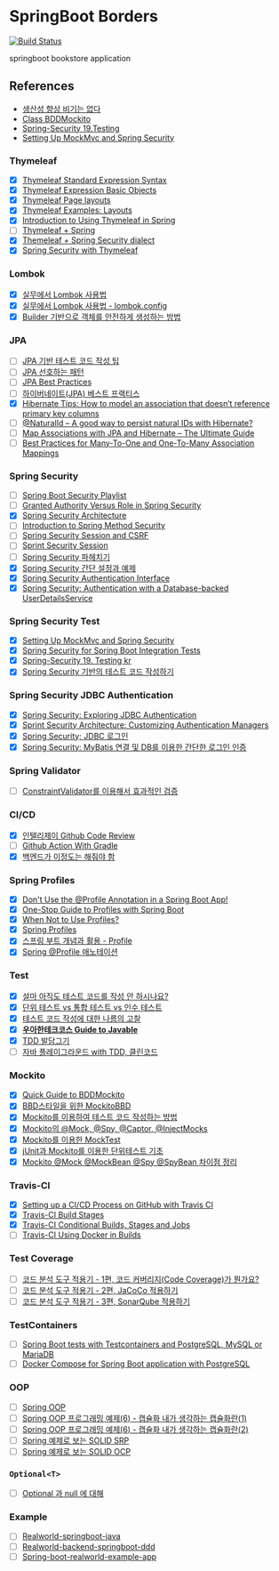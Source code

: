 # SpringBoot Borders
[![Build Status](https://travis-ci.com/safecornerscoffee/spring-boot-borders.svg?branch=master)](https://travis-ci.com/safecornerscoffee/spring-boot-borders)

springboot bookstore application

## References
- [생산성 향상 비기는 없다](https://cheese10yun.github.io/productivity/)
- [Class BDDMockito](https://javadoc.io/static/org.mockito/mockito-core/3.11.2/org/mockito/BDDMockito.html)
- [Spring-Security 19.Testing](https://docs.spring.io/spring-security/site/docs/5.3.2.RELEASE/reference/html5/#test)
- [Setting Up MockMvc and Spring Security](https://docs.spring.io/spring-security/site/docs/4.0.4.RELEASE/reference/html/test-mockmvc.html)

### Thymeleaf
- [x] [Thymeleaf Standard Expression Syntax](https://www.thymeleaf.org/doc/tutorials/3.0/usingthymeleaf.html#standard-expression-syntax)
- [x] [Thymeleaf Expression Basic Objects](https://www.thymeleaf.org/doc/tutorials/3.0/usingthymeleaf.html#appendix-a-expression-basic-objects)
- [x] [Thymeleaf Page layouts](https://www.thymeleaf.org/doc/articles/layouts.html)
- [x] [Thymeleaf Examples: Layouts](https://github.com/thymeleaf/thymeleafexamples-layouts)
- [x] [Introduction to Using Thymeleaf in Spring](https://www.baeldung.com/thymeleaf-in-spring-mvc)
- [ ] [Thymeleaf + Spring](https://www.thymeleaf.org/doc/tutorials/2.1/thymeleafspring.html)
- [x] [Themeleaf + Spring Security dialect](https://minholee93.tistory.com/entry/Spring-Security-Thymeleaf-Integration-Spring-Boot-9)
- [x] [Spring Security with Thymeleaf](https://www.baeldung.com/spring-security-thymeleaf)

### Lombok
- [x] [실무에서 Lombok 사용법](https://cheese10yun.github.io/lombok/)
- [x] [실무에서 Lombok 사용법 - lombok.config](https://cheese10yun.github.io/lombok-config/)
- [x] [Builder 기반으로 객체를 안전하게 생성하는 방법](https://cheese10yun.github.io/spring-builder-pattern/)

### JPA

- [ ] [JPA 기반 테스트 코드 작성 팁](https://cheese10yun.github.io/jpa-test-support/)
- [ ] [JPA 선호하는 패턴](https://cheese10yun.github.io/jpa-preference/)
- [ ] [JPA Best Practices](https://github.com/cheese10yun/spring-jpa-best-practices)
- [ ] [하이버네이트(JPA) 베스트 프랙티스](https://chanwookpark.github.io/jpa/hibernate/%EB%B2%88%EC%97%AD/2016/09/26/hibernate-jpa-best-practices/)
- [x] [Hibernate Tips: How to model an association that doesn’t reference primary key columns](https://thorben-janssen.com/hibernate-tips-model-association-dont-reference-primary-key-columns/)
- [ ] [@NaturalId – A good way to persist natural IDs with Hibernate?](https://thorben-janssen.com/naturalid-good-way-persist-natural-ids-hibernate/)
- [ ] [Map Associations with JPA and Hibernate – The Ultimate Guide](https://thorben-janssen.com/ultimate-guide-association-mappings-jpa-hibernate/)
- [ ] [Best Practices for Many-To-One and One-To-Many Association Mappings](https://thorben-janssen.com/best-practices-many-one-one-many-associations-mappings/)

### Spring Security
- [ ] [Spring Boot Security Playlist](https://www.youtube.com/playlist?list=PLVApX3evDwJ1d0lKKHssPQvzv2Ao3e__Q)
- [ ] [Granted Authority Versus Role in Spring Security](https://www.baeldung.com/spring-security-granted-authority-vs-role)
- [x] [Spring Security Architecture](https://spring.io/guides/topicals/spring-security-architecture#_customizing_authentication_managers)
- [ ] [Introduction to Spring Method Security](https://www.baeldung.com/spring-security-method-security)
- [ ] [Spring Security Session and CSRF](https://changrea.io/spring/spring-security-session-csrf/)
- [ ] [Sprint Security Session](https://taes-k.github.io/2019/06/12/spring-security-1/)
- [ ] [Spring Security 파헤치기](https://sjh836.tistory.com/165)
- [x] [Spring Security 간단 설정과 예제](https://galid1.tistory.com/576)
- [x] [Spring Security Authentication Interface](https://docs.spring.io/spring-security/site/docs/5.0.3.RELEASE/api/org/springframework/security/core/Authentication.html)
- [x] [Spring Security: Authentication with a Database-backed UserDetailsService](https://www.baeldung.com/spring-security-authentication-with-a-database)

### Spring Security Test

- [x] [Setting Up MockMvc and Spring Security](https://docs.spring.io/spring-security/site/docs/4.0.4.RELEASE/reference/html/test-mockmvc.html)
- [x] [Spring Security for Spring Boot Integration Tests](https://www.baeldung.com/spring-security-integration-tests)
- [x] [Spring-Security 19. Testing kr](https://godekdls.github.io/Spring%20Security/testing/)
- [x] [Spring Security 기반의 테스트 코드 작성하기](https://seokr.tistory.com/820)

### Spring Security JDBC Authentication

- [x] [Spring Security: Exploring JDBC Authentication](https://www.baeldung.com/spring-security-jdbc-authentication)
- [x] [Sprint Security Architecture: Customizing Authentication Managers](https://spring.io/guides/topicals/spring-security-architecture#_customizing_authentication_managers)
- [x] [Spring Security; JDBC 로그인](https://gaemi606.tistory.com/entry/Spring-%EC%8A%A4%ED%94%84%EB%A7%81-%EC%8B%9C%ED%81%90%EB%A6%AC%ED%8B%B0Spring-Security-%EC%A0%81%EC%9A%A9%ED%95%98%EA%B8%B0-3-%EB%93%9C%EB%94%94%EC%96%B4-DB%EC%97%B0%EB%8F%99-%EB%A1%9C%EA%B7%B8%EC%9D%B8)
- [x] [Spring Security: MyBatis 연결 및 DB를 이용한 간단한 로그인 인증](https://to-dy.tistory.com/85)

### Spring Validator

- [ ] [ConstraintValidator를 이용해서 효과적인 검증](https://cheese10yun.github.io/ConstraintValidator/)

### CI/CD

- [x] [인텔리제이 Github Code Review](https://cheese10yun.github.io/intellij-code-review/)
- [ ] [Github Action With Gradle](https://cheese10yun.github.io/github-action-1/)
- [x] [백엔드가 이정도는 해줘야 함](https://velog.io/@city7310/series/%EB%B0%B1%EC%97%94%EB%93%9C%EA%B0%80-%EC%9D%B4%EC%A0%95%EB%8F%84%EB%8A%94-%ED%95%B4%EC%A4%98%EC%95%BC-%ED%95%A8)

### Spring Profiles
- [x] [Don't Use the @Profile Annotation in a Spring Boot App!](https://reflectoring.io/dont-use-spring-profile-annotation/)
- [x] [One-Stop Guide to Profiles with Spring Boot](https://reflectoring.io/spring-boot-profiles/)
- [x] [When Not to Use Profiles?](https://reflectoring.io/spring-boot-profiles/#when-not-to-use-profiles)
- [x] [Spring Profiles](https://www.baeldung.com/spring-profiles)
- [x] [스프링 부트 개념과 활용 - Profile](https://dailyheumsi.tistory.com/172)
- [x] [Spring @Profile 애노테이션](https://johngrib.github.io/wiki/spring-annotation-profile/)

### Test

- [x] [설마 아직도 테스트 코드를 작성 안 하시나요?](https://ssowonny.medium.com/%EC%84%A4%EB%A7%88-%EC%95%84%EC%A7%81%EB%8F%84-%ED%85%8C%EC%8A%A4%ED%8A%B8-%EC%BD%94%EB%93%9C%EB%A5%BC-%EC%9E%91%EC%84%B1-%EC%95%88-%ED%95%98%EC%8B%9C%EB%82%98%EC%9A%94-b54ec61ef91a)
- [x] [단위 테스트 vs 통합 테스트 vs 인수 테스트](https://woowacourse.github.io/javable/post/2021-05-25-unit-test-vs-integration-test-vs-acceptance-test/)
- [x] [테스트 코드 작성에 대한 나름의 고찰](https://cheese10yun.github.io/spring-about-test/)
- [x] [**우아한테크코스 Guide to Javable**](https://velog.io/@lxxjn0/series/Javable)
- [x] [TDD 발담그기](https://javacan.tistory.com/entry/Feel-TDD-at-gong-gam-seminar?category=454313)
- [ ] [자바 플레이그라운드 with TDD, 클린코드 ](https://edu.nextstep.camp/c/9WPRB0ys/)

### Mockito

- [x] [Quick Guide to BDDMockito](https://www.baeldung.com/bdd-mockito)
- [x] [BBD스타일을 위한 MockitoBBD](https://mskwon25.github.io/tdd/MockitoBBD/)
- [x] [Mockito를 이용하여 테스트 코드 작성하는 방법](https://codechacha.com/ko/mockito-best-practice/)
- [x] [Mockito의 @Mock, @Spy, @Captor, @InjectMocks](https://codechacha.com/ko/mockito-annotations/)
- [x] [Mockito를 이용한 MockTest](https://javacan.tistory.com/entry/MocktestUsingMockito)
- [x] [jUnit과 Mockito를 이용한 단위테스트 기초](https://redskelt.github.io/junit/mockito/2017/06/22/junit04.html)
- [x] [Mockito @Mock @MockBean @Spy @SpyBean 차이점 정리](https://cobbybb.tistory.com/16)

### Travis-CI

- [x] [Setting up a CI/CD Process on GitHub with Travis CI](https://blog.travis-ci.com/2019-05-30-setting-up-a-ci-cd-process-on-github)
- [x] [Travis-CI Build Stages](https://docs.travis-ci.com/user/build-stages/)
- [x] [Travis-CI Conditional Builds, Stages and Jobs](https://docs.travis-ci.com/user/conditional-builds-stages-jobs/)
- [ ] [Travis-CI Using Docker in Builds](https://docs.travis-ci.com/user/docker/#using-docker-compose)

### Test Coverage

- [ ] [코드 분석 도구 적용기 - 1편, 코드 커버리지(Code Coverage)가 뭔가요?](https://velog.io/@lxxjn0/%EC%BD%94%EB%93%9C-%EB%B6%84%EC%84%9D-%EB%8F%84%EA%B5%AC-%EC%A0%81%EC%9A%A9%EA%B8%B0-1%ED%8E%B8-%EC%BD%94%EB%93%9C-%EC%BB%A4%EB%B2%84%EB%A6%AC%EC%A7%80Code-Coverage%EA%B0%80-%EB%AD%94%EA%B0%80%EC%9A%94)
- [ ] [코드 분석 도구 적용기 - 2편, JaCoCo 적용하기](https://velog.io/@lxxjn0/%EC%BD%94%EB%93%9C-%EB%B6%84%EC%84%9D-%EB%8F%84%EA%B5%AC-%EC%A0%81%EC%9A%A9%EA%B8%B0-2%ED%8E%B8-JaCoCo-%EC%A0%81%EC%9A%A9%ED%95%98%EA%B8%B0)
- [ ] [코드 분석 도구 적용기 - 3편, SonarQube 적용하기](https://velog.io/@lxxjn0/%EC%BD%94%EB%93%9C-%EB%B6%84%EC%84%9D-%EB%8F%84%EA%B5%AC-%EC%A0%81%EC%9A%A9%EA%B8%B0-3%ED%8E%B8-SonarQube-%EC%A0%81%EC%9A%A9%ED%95%98%EA%B8%B0)

### TestContainers

- [ ] [Spring Boot tests with Testcontainers and PostgreSQL, MySQL or MariaDB ](https://blog.codeleak.pl/2020/03/spring-boot-tests-with-testcontainers.html)
- [ ] [Docker Compose for Spring Boot application with PostgreSQL](https://blog.codeleak.pl/2020/03/spring-boot-docker-compose.html)

### OOP

- [ ] [Spring OOP](https://cheese10yun.github.io/tags/#OOP)
- [ ] [Spring OOP 프로그래밍 예제(6) - 캡슐화 내가 생각하는 캡슐화란(1)](https://cheese10yun.github.io/encapsulation-part-1/)
- [ ] [Spring OOP 프로그래밍 예제(6) - 캡슐화 내가 생각하는 캡슐화란(2)](https://cheese10yun.github.io/encapsulation-part-2/)
- [ ] [Spring 예제로 보는 SOLID SRP](https://cheese10yun.github.io/spring-solid-srp/)
- [ ] [Spring 예제로 보는 SOLID OCP](https://cheese10yun.github.io/spring-solid-ocp/)

### `Optional<T>`
- [ ] [Optional 과 null 에 대해](https://woowacourse.github.io/javable/post/2021-06-20-optional-vs-null/)

### Example
- [ ] [Realworld-springboot-java](https://github.com/raeperd/realworld-springboot-java)
- [ ] [Realworld-backend-springboot-ddd](https://github.com/borovikovd/realworld-backend-spring-ddd)
- [ ] [Spring-boot-realworld-example-app](https://github.com/gothinkster/spring-boot-realworld-example-app)

